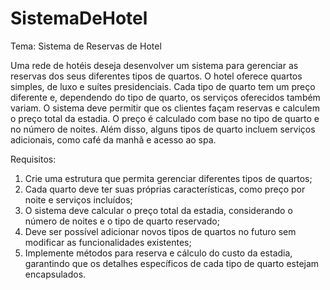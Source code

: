 # SistemaDeHotel

Tema: Sistema de Reservas de Hotel

Uma rede de hotéis deseja desenvolver um sistema para gerenciar as reservas dos seus 
diferentes tipos de quartos. O hotel oferece quartos simples, de luxo e suítes 
presidenciais. Cada tipo de quarto tem um preço diferente e, dependendo do tipo de 
quarto, os serviços oferecidos também variam. 
O sistema deve permitir que os clientes façam reservas e calculem o preço total da 
estadia. O preço é calculado com base no tipo de quarto e no número de noites. Além 
disso, alguns tipos de quarto incluem serviços adicionais, como café da manhã e acesso 
ao spa.

Requisitos:

1. Crie uma estrutura que permita gerenciar diferentes tipos de quartos; 
2. Cada quarto deve ter suas próprias características, como preço por noite e serviços 
incluídos; 
3. O sistema deve calcular o preço total da estadia, considerando o número de noites 
e o tipo de quarto reservado; 
4. Deve ser possível adicionar novos tipos de quartos no futuro sem modificar as 
funcionalidades existentes; 
5. Implemente métodos para reserva e cálculo do custo da estadia, garantindo que os 
detalhes específicos de cada tipo de quarto estejam encapsulados.
